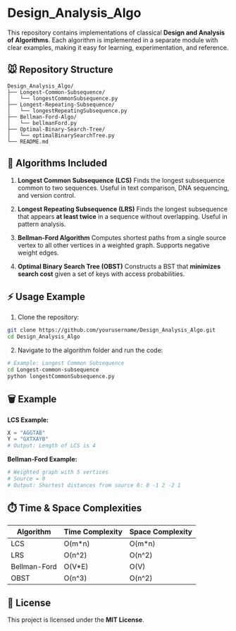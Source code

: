 # Design_Analysis_Algo

This repository contains implementations of classical **Design and Analysis of Algorithms**. Each algorithm is implemented in a separate module with clear examples, making it easy for learning, experimentation, and reference.

## 🐭 Repository Structure

```
Design_Analysis_Algo/
├── Longest-Common-Subsequence/
│   └── longestCommonSubsequence.py
├── Longest-Repeating-Subsequence/
│   └── longestRepeatingSubsequence.py
├── Bellman-Ford-Algo/
│   └── bellmanFord.py
├── Optimal-Binary-Search-Tree/
│   └── optimalBinarySearchTree.py
└── README.md
```

## 🧩 Algorithms Included

1. **Longest Common Subsequence (LCS)**
   Finds the longest subsequence common to two sequences. Useful in text comparison, DNA sequencing, and version control.

2. **Longest Repeating Subsequence (LRS)**
   Finds the longest subsequence that appears **at least twice** in a sequence without overlapping. Useful in pattern analysis.

3. **Bellman-Ford Algorithm**
   Computes shortest paths from a single source vertex to all other vertices in a weighted graph. Supports negative weight edges.

4. **Optimal Binary Search Tree (OBST)**
   Constructs a BST that **minimizes search cost** given a set of keys with access probabilities.

## ⚡ Usage Example

1. Clone the repository:

```bash
git clone https://github.com/yourusername/Design_Analysis_Algo.git
cd Design_Analysis_Algo
```

2. Navigate to the algorithm folder and run the code:

```bash
# Example: Longest Common Subsequence
cd Longest-common-subsequence
python longestCommonSubsequence.py
```

## 🗑️ Example

**LCS Example:**

```python
X = "AGGTAB"
Y = "GXTXAYB"
# Output: Length of LCS is 4
```

**Bellman-Ford Example:**

```python
# Weighted graph with 5 vertices
# Source = 0
# Output: Shortest distances from source 0: 0 -1 2 -2 1
```

## ⏱️ Time & Space Complexities

| Algorithm    | Time Complexity | Space Complexity |
| ------------ | --------------- | ---------------- |
| LCS          | O(m*n)          | O(m*n)           |
| LRS          | O(n^2)          | O(n^2)           |
| Bellman-Ford | O(V*E)          | O(V)             |
| OBST         | O(n^3)          | O(n^2)           |


## 📜 License

This project is licensed under the **MIT License**.
